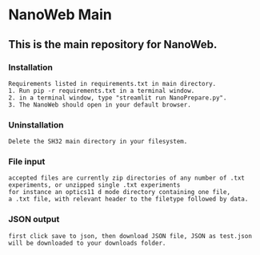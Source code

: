 # NanoWeb Main
## This is the main repository for NanoWeb.

### Installation
    Requirements listed in requirements.txt in main directory. 
    1. Run pip -r requirements.txt in a terminal window.
    2. in a terminal window, type "streamlit run NanoPrepare.py".
    3. The NanoWeb should open in your default browser.
### Uninstallation
    Delete the SH32 main directory in your filesystem.
### File input
    accepted files are currently zip directories of any number of .txt experiments, or unzipped single .txt experiments
    for instance an optics11 d mode directory containing one file, 
    a .txt file, with relevant header to the filetype followed by data.
### JSON output 
    first click save to json, then download JSON file, JSON as test.json will be downloaded to your downloads folder.

